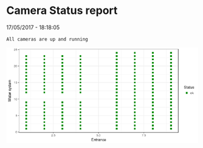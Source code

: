 Camera Status report
================
17/05/2017 - 18:18:05

    All cameras are up and running

![](camreport_files/figure-markdown_github/unnamed-chunk-2-1.png)

